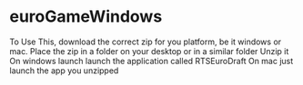 # euroGameWindows
To Use This, download the correct zip for you platform, be it windows or mac.
Place the zip in a folder on your desktop or in a similar folder
Unzip it
On windows launch launch the application called RTSEuroDraft
On mac just launch the app you unzipped
